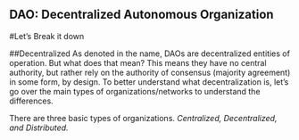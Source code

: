 ## DAO: Decentralized Autonomous Organization
#Let’s Break it down

##Decentralized
As denoted in the name, DAOs are decentralized entities of operation. But what does that mean?
This means they have no central authority, but rather rely on the authority of consensus (majority
agreement) in some form, by design.
To better understand what decentralization is, let’s go over the main types of
organizations/networks to understand the differences.

There are three basic types of organizations. *Centralized, Decentralized, and Distributed.*
